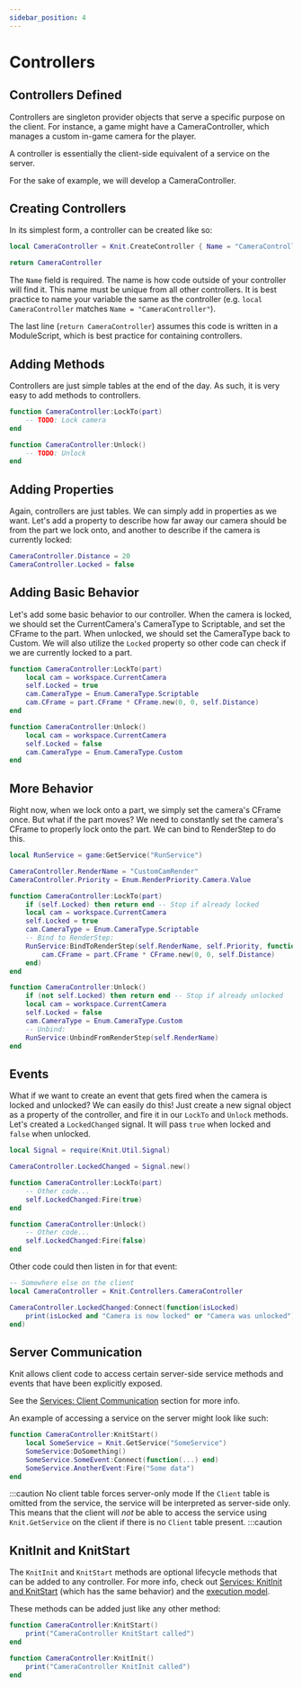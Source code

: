 ```yaml
---
sidebar_position: 4
---
```


# Controllers

## Controllers Defined

Controllers are singleton provider objects that serve a specific purpose on the client. For instance, a game might have a CameraController, which manages a custom in-game camera for the player.

A controller is essentially the client-side equivalent of a service on the server.

For the sake of example, we will develop a CameraController.

## Creating Controllers

In its simplest form, a controller can be created like so:

```lua
local CameraController = Knit.CreateController { Name = "CameraController" }

return CameraController
```

The `Name` field is required. The name is how code outside of your controller will find it. This name must be unique from all other controllers. It is best practice to name your variable the same as the controller (e.g. `local CameraController` matches `Name = "CameraController"`).

The last line (`return CameraController`) assumes this code is written in a ModuleScript, which is best practice for containing controllers.

## Adding Methods

Controllers are just simple tables at the end of the day. As such, it is very easy to add methods to controllers.

```lua
function CameraController:LockTo(part)
	-- TODO: Lock camera
end

function CameraController:Unlock()
	-- TODO: Unlock
end
```

## Adding Properties

Again, controllers are just tables. We can simply add in properties as we want. Let's add a property to describe how far away our camera should be from the part we lock onto, and another to describe if the camera is currently locked:

```lua
CameraController.Distance = 20
CameraController.Locked = false
```

## Adding Basic Behavior

Let's add some basic behavior to our controller. When the camera is locked, we should set the CurrentCamera's CameraType to Scriptable, and set the CFrame to the part. When unlocked, we should set the CameraType back to Custom. We will also utilize the `Locked` property so other code can check if we are currently locked to a part.

```lua
function CameraController:LockTo(part)
	local cam = workspace.CurrentCamera
	self.Locked = true
	cam.CameraType = Enum.CameraType.Scriptable
	cam.CFrame = part.CFrame * CFrame.new(0, 0, self.Distance)
end

function CameraController:Unlock()
	local cam = workspace.CurrentCamera
	self.Locked = false
	cam.CameraType = Enum.CameraType.Custom
end
```

## More Behavior

Right now, when we lock onto a part, we simply set the camera's CFrame once. But what if the part moves? We need to constantly set the camera's CFrame to properly lock onto the part. We can bind to RenderStep to do this.

```lua
local RunService = game:GetService("RunService")

CameraController.RenderName = "CustomCamRender"
CameraController.Priority = Enum.RenderPriority.Camera.Value

function CameraController:LockTo(part)
	if (self.Locked) then return end -- Stop if already locked
	local cam = workspace.CurrentCamera
	self.Locked = true
	cam.CameraType = Enum.CameraType.Scriptable
	-- Bind to RenderStep:
	RunService:BindToRenderStep(self.RenderName, self.Priority, function()
		cam.CFrame = part.CFrame * CFrame.new(0, 0, self.Distance)
	end)
end

function CameraController:Unlock()
	if (not self.Locked) then return end -- Stop if already unlocked
	local cam = workspace.CurrentCamera
	self.Locked = false
	cam.CameraType = Enum.CameraType.Custom
	-- Unbind:
	RunService:UnbindFromRenderStep(self.RenderName)
end
```

## Events

What if we want to create an event that gets fired when the camera is locked and unlocked? We can easily do this! Just create a new signal object as a property of the controller, and fire it in our `LockTo` and `Unlock` methods. Let's created a `LockedChanged` signal. It will pass `true` when locked and `false` when unlocked.

```lua
local Signal = require(Knit.Util.Signal)

CameraController.LockedChanged = Signal.new()

function CameraController:LockTo(part)
	-- Other code...
	self.LockedChanged:Fire(true)
end

function CameraController:Unlock()
	-- Other code...
	self.LockedChanged:Fire(false)
end
```

Other code could then listen in for that event:

```lua
-- Somewhere else on the client
local CameraController = Knit.Controllers.CameraController

CameraController.LockedChanged:Connect(function(isLocked)
	print(isLocked and "Camera is now locked" or "Camera was unlocked")
end)
```

## Server Communication

Knit allows client code to access certain server-side service methods and events that have been explicitly exposed.

See the [Services: Client Communication](services.md#client-communication) section for more info.

An example of accessing a service on the server might look like such:

```lua
function CameraController:KnitStart()
	local SomeService = Knit.GetService("SomeService")
	SomeService:DoSomething()
	SomeService.SomeEvent:Connect(function(...) end)
	SomeService.AnotherEvent:Fire("Some data")
end
```

:::caution No client table forces server-only mode
If the `Client` table is omitted from the service, the service will be interpreted as server-side only. This means that the client will _not_ be able to access the service using `Knit.GetService` on the client if there is no `Client` table present.
:::caution

## KnitInit and KnitStart

The `KnitInit` and `KnitStart` methods are optional lifecycle methods that can be added to any controller. For more info, check out [Services: KnitInit and KnitStart](services.md#knitinit-and-knitstart) (which has the same behavior) and the [execution model](executionmodel.md).

These methods can be added just like any other method:

```lua
function CameraController:KnitStart()
	print("CameraController KnitStart called")
end

function CameraController:KnitInit()
	print("CameraController KnitInit called")
end
```
